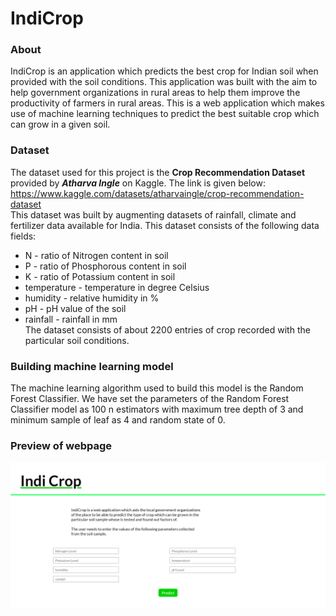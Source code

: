 # IndiCrop<br/>
### About<br/>
IndiCrop is an application which predicts the best crop for Indian soil when provided with the soil conditions. This application was built with the aim to help government organizations in rural areas to help them improve the productivity of farmers in rural areas. This is a web application which makes use of machine learning techniques to predict the best suitable crop which can grow in a given soil.

### Dataset<br/>
The dataset used for this project is the **Crop Recommendation Dataset** provided by ***Atharva Ingle*** on Kaggle. The link is given below:<br/>
https://www.kaggle.com/datasets/atharvaingle/crop-recommendation-dataset<br/>
This dataset was built by augmenting datasets of 
rainfall, climate and fertilizer data available for India. This 
dataset consists of the following data fields: 
- N - ratio of Nitrogen content in soil 
- P - ratio of Phosphorous content in soil 
- K - ratio of Potassium content in soil 
- temperature - temperature in degree Celsius 
- humidity - relative humidity in % 
- pH - pH value of the soil 
- rainfall - rainfall in mm <br/>
The dataset consists of about 2200 entries of crop recorded with the particular soil conditions.

### Building machine learning model
The machine learning algorithm used to build this model is the Random Forest Classifier. We have set the parameters of the Random Forest Classifier model as 100 n estimators with 
maximum tree depth of 3 and minimum sample of leaf as 4 and random state of 0.

### Preview of webpage
![This is preview of webpage](/Public/assets/images/WebpagePreview.png)